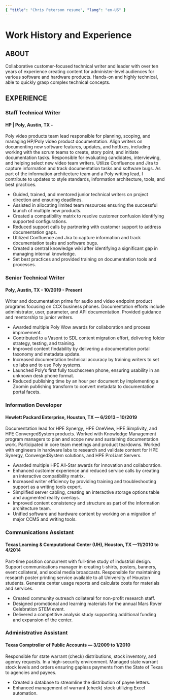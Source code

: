 ```yaml
---
{ "title": "Chris Peterson resume", "lang": "en-US" }
---
```


# Work History and Experience

## ABOUT

<!--
Customer and team success-driven writer who able to builds solid relationships with coworkers, SMEs, and product stakeholders. Inquisitive, hands-on, and research-driven able to quickly learn new and challenging concepts. Active participant in team discussions, product meetings, and daily stand-ups.

Authored documentation for Poly (Plantronics/Polycom) phone and video products, HPE composable infrastructure products, individual server hardware components. Worked on various internal teams including, information architecture and customer call case analysis.

Familiar with various authoring methodologies including, DocBook and DITA XML structured authoring, Markdown, and every writer's favorite, Word. Worked documentation platforms and tools including SDL, Author-it, Vasont, Arbortext, XMetaL, and Oxygen.

--->

Collaborative customer-focused technical writer and leader with over ten years of experience creating content for administer-level audiences for various software and hardware products. 
Hands-on and highly technical, able to quickly grasp complex technical concepts. 


## EXPERIENCE

### Staff Technical Writer
#### HP | Poly, Austin, TX - 

Poly video products team lead responsible for planning, scoping, and managing HP/Poly video product documentation. 
Align writers on documenting new software features, updates, and hotfixes, including working with the scrum teams to create, story point, and initiate documentation tasks. Responsible for evaluating candidates, interviewing, and helping select new video team writers. Utilize Confluence and Jira to capture information and track documentation tasks and software bugs.
As part of the information architecture team and a Poly writing lead, I contribute to updates to style standards, information architecture, tools, and best practices.

- Guided, trained, and mentored junior technical writers on project direction and ensuring deadlines.
- Assisted in allocating limited team resources ensuring the successful launch of multiple new products.
- Created a compatibility matrix to resolve customer confusion identifying supported configurations.
- Reduced support calls by partnering with customer support to address documentation gaps.
- Utilized Confluence and Jira to capture information and track documentation tasks and software bugs.
- Created a central knowledge wiki after identifying a significant gap in managing internal knowledge.
- Set best practices and provided training on documentation tools and processes.
<!---

**_Manage front-end planning of documentation initiatives_** - Create formal documentation plans for new products. Partner with program and product managers, developers, solution architects, and other stakeholders to plan the feature work for each release. Work with prototype hardware and firmware installing and testing developer builds. Attend daily stand-ups and weekly core team meetings.

**_Solve customer satisfaction issues_** - Assigned by management to handle customer satisfaction issues in the department. Set up and use Poly products acting as a customer advocate identifying documentation gaps and proposing new documentation strategies. In one instance, customers were returning a product due to their inability to properly set up and configure it. In another, a customer required a quick tips guide for their staff before committing a purchase.

**_Participate in new hire interviews, onboarding, and training_** - As a trusted team leader, conduct new hire and contractor interviews, onboarding, and training. Establish strong working relationships through ongoing coaching and assistance.

**_Deliver an updated taxonomy and metadata strategy_** - As a member of the information architecture team, participated in restructuring the documentation taxonomy to better align with the overall company taxonomy. Updated the product documentation library XML subjectscheme file and Oxygen profiling attributes. Created an XSL transform to convert metadata in legacy documents to match the new model. Supported the team by conducting department-wide metadata training.

**_Increase the team's technology knowledge_** - Help colleagues better understand telephony and conferencing technology for voice and video products. Trained coworkers to set up SIP IP phones for documentation development and product testing. Provided the team with written and video instructions for setting up a provisioning server in their home lab using a Linux-based virtual machine.

**_Convert legacy documentation to user-friendly task-based guides_** - Worked with voice colleagues to convert concept and reference topic-based administrator guides to task-based. The new task-based administrator guides include parameter sample code for configuring various phone features. Created parameter reference guides as a separate deliverable for advanced level customers and partners.

**_Research new processes and tools_** - Assist management in adopting the best tools and practices by evaluating trials and researching developments in information delivery. Tasked with evaluating CCMS, publishing tools, API documentation tools, and design software.

**_Recognized as an innovator and leader_** - Received multiple Poly WoW awards for leadership and innovation.

--->

### Senior Technical Writer

#### Poly, Austin, TX - 10/2019 - Present

Writer and documentation prime for audio and video endpoint product programs focusing on CCX business phones. Documentation efforts include administrator, user, parameter, and API documentation. Provided guidance and mentorship to junior writers.

- Awarded multiple Poly Wow awards for collaboration and process improvement. 
- Contributed to a Vasont to SDL content migration effort, delivering folder strategy, testing, and training.
- Improved content findability by delivering a documentation portal taxonomy and metadata update.
- Increased documentation technical accuracy by training writers to set up labs and to use Poly systems.
- Launched Poly’s first fully touchscreen phone, ensuring usability in an unknown desk phone format. 
- Reduced publishing time by an hour per document by implementing a Zoomin publishing transform to convert metadata to documentation portal facets.


### Information Developer

#### Hewlett Packard Enterprise, Houston, TX — 6/2013 – 10/2019

Documentation lead for HPE Synergy, HPE OneView, HPE Simplivity, and HPE ConvergedSystem products. Worked with Knowledge Management program managers to plan and scope new and sustaining documentation work. Participated in core team meetings and product teardowns. Worked with engineers in hardware labs to research and validate content for HPE Synergy, ConvergedSystem solutions, and HPE ProLiant Servers.

- Awarded multiple HPE All-Star awards for innovation and collaboration. 
- Enhanced customer experience and reduced service calls by creating an interactive compatibility matrix. 
- Increased writer efficiency by providing training and troubleshooting support as a writing tools expert.
- Simplified server cabling, creating an interactive storage options table and augmented reality overlays.
- Improved content consistency and structure as part of the information architecture team.
- Unified software and hardware content by working on a migration of major CCMS and writing tools.


### Communications Assistant

#### Texas Learning & Computational Center (UH), Houston, TX —11/2010 to 4/2014

Part-time position concurrent with full-time study of industrial design. Support communications manager in creating t-shirts, posters, banners, event collateral, and social media broadcasts. Responsible for maintaining research poster printing service available to all University of Houston students. Generate center usage reports and calculate costs for materials and services.

- Created community outreach collateral for non-profit research staff.
- Designed promotional and learning materials for the annual Mars Rover Celebration STEM event.
- Delivered a competitive analysis study supporting additional funding and expansion of the center.

### Administrative Assistant

#### Texas Comptroller of Public Accounts — 3/2009 to 1/2010

Responsible for state warrant (check) distributions, stock inventory, and agency requests. In a high-security environment. Managed state warrant stock levels and orders ensuring gapless payments from the State of Texas to agencies and payees.

- Created a database to streamline the distribution of payee letters.
- Enhanced management of warrant (check) stock utilizing Excel automation.

<!---

### Document Service Manager

#### Guy Carpenter & Company, New York, NY — 8/2003 to 11/2008

Managed a team of sixteen associates in multiple locations performing back-office functions including: print, mail, records, and
imaging. Responsible for vendor management including negotiating and managing equipment leases and service contracts.

- Started a program to cross-train staff on all functions in the department.
- Fostered staff development for promotional opportunities within the corporate service department.
- Enhanced services and quality by cross-training staff on all department functions and fostering personal development initiatives.
- Created opportunities for staff to attend on and off site training for office and creative programs.

## EDUCATION

### BS Industrial Design

University of Houston | 2014

### BA English / Minor Studio Arts

University of Houston | 1999

# SKILLS AND TOOLS

Content development, Customer advocacy, Design thinking, Problem solving, Project management, Topic authoring, Training
Adobe Creative Suite (Illustrator, InDesign, Photoshop, XD), Agile, Confluence, DITA/XML, Github, Jira, Markdown, Microsoft Office and Microsoft Teams, Oxygen XML, SDL, Visual Studio Code, and XMetaL.
--->